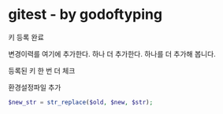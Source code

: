 # gitest - by godoftyping

키 등록 완료

변경이력를 여기에 추가한다.
하나 더 추가한다.
하나를 더 추가해 봅니다.

등록된 키 한 번 더 체크

환경설정파일 추가

```php
$new_str = str_replace($old, $new, $str);
```

